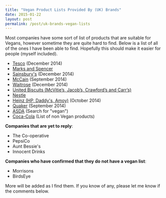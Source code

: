 ```yaml
---
title: "Vegan Product Lists Provided By (UK) Brands"
date: 2015-01-22
layout: post
permalink: /post/uk-brands-vegan-lists
---
```


Most companies have some sort of list of products that are suitable for Vegans, however sometime they are quite hard to find. Below is a list of all of the ones I have been able to find. Hopefully this should make it easier for people (myself included).

- [Tesco](https://upload.scottrobertson.me/SamuNuSIZ0GHl.pdf) (December 2014)
- [Marks and Spencer](http://health.marksandspencer.com/uploads/pdfs/Vegans.pdf)
- [Sainsbury's](https://upload.scottrobertson.me/x6s232y5pgQ56.pdf) (December 2014)
- [McCain](https://upload.scottrobertson.me/ng2Bx0M6t8zij.pdf) (September 2014)
- [Waitrose](https://upload.scottrobertson.me/UKoI3rbWOYd8N.pdf) (December 2014)
- [United Biscuits (McVitie’s, Jacob’s, Crawford’s and Carr’s)](http://www.unitedbiscuits.com/our-consumers/health-nutrition/special-diets/#tab-1413900132-2-73)
- [Nestle](http://www.nestle.co.uk/asset-library/documents/nutritionhealthwellness/vegan%20list.pdf)
- [Heinz (HP, Daddy's, Amoy)](https://upload.scottrobertson.me/tl975SsOdRbuu.pdf) (October 2014)
- [Quaker](https://upload.scottrobertson.me/iQh4Bu2pLAvoK.png) (September 2014) 
- [ASDA](http://groceries.asda.com/) (Search for "vegan")
- [Coca-Cola](http://www.coca-cola.co.uk/faq/ingredients/coca-cola-drinks-suitable-for-vegans-vegetarians.html) (List of non Vegan products)

**Companies that are yet to reply**:

- The Co-operative
- PepsiCo
- Aunt Bessie's
- Innocent Drinks

**Companies who have confirmed that they do not have a vegan list**:

 - Morrisons
 - BirdsEye

More will be added as I find them. If you know of any, please let me know if the comments below.
